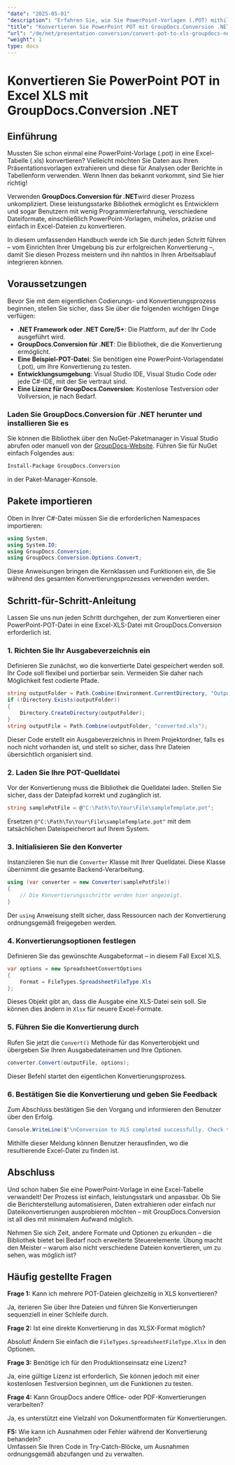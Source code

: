 ```yaml
---
"date": "2025-05-01"
"description": "Erfahren Sie, wie Sie PowerPoint-Vorlagen (.POT) mithilfe der leistungsstarken GroupDocs.Conversion-API in .NET nahtlos in Excel-Tabellen (.XLS) konvertieren."
"title": "Konvertieren Sie PowerPoint POT mit GroupDocs.Conversion .NET in Excel XLS"
"url": "/de/net/presentation-conversion/convert-pot-to-xls-groupdocs-net/"
"weight": 1
type: docs
---
```

# Konvertieren Sie PowerPoint POT in Excel XLS mit GroupDocs.Conversion .NET

## Einführung

Mussten Sie schon einmal eine PowerPoint-Vorlage (.pot) in eine Excel-Tabelle (.xls) konvertieren? Vielleicht möchten Sie Daten aus Ihren Präsentationsvorlagen extrahieren und diese für Analysen oder Berichte in Tabellenform verwenden. Wenn Ihnen das bekannt vorkommt, sind Sie hier richtig! 

Verwenden **GroupDocs.Conversion für .NET**wird dieser Prozess unkompliziert. Diese leistungsstarke Bibliothek ermöglicht es Entwicklern und sogar Benutzern mit wenig Programmiererfahrung, verschiedene Dateiformate, einschließlich PowerPoint-Vorlagen, mühelos, präzise und einfach in Excel-Dateien zu konvertieren.

In diesem umfassenden Handbuch werde ich Sie durch jeden Schritt führen – vom Einrichten Ihrer Umgebung bis zur erfolgreichen Konvertierung –, damit Sie diesen Prozess meistern und ihn nahtlos in Ihren Arbeitsablauf integrieren können.

## Voraussetzungen

Bevor Sie mit dem eigentlichen Codierungs- und Konvertierungsprozess beginnen, stellen Sie sicher, dass Sie über die folgenden wichtigen Dinge verfügen:

- **.NET Framework oder .NET Core/5+**: Die Plattform, auf der Ihr Code ausgeführt wird.
- **GroupDocs.Conversion für .NET**: Die Bibliothek, die die Konvertierung ermöglicht.
- **Eine Beispiel-POT-Datei**: Sie benötigen eine PowerPoint-Vorlagendatei (.pot), um Ihre Konvertierung zu testen.
- **Entwicklungsumgebung**: Visual Studio IDE, Visual Studio Code oder jede C#-IDE, mit der Sie vertraut sind.
- **Eine Lizenz für GroupDocs.Conversion**: Kostenlose Testversion oder Vollversion, je nach Bedarf.

### Laden Sie GroupDocs.Conversion für .NET herunter und installieren Sie es

Sie können die Bibliothek über den NuGet-Paketmanager in Visual Studio abrufen oder manuell von der [GroupDocs-Website](https://releases.groupdocs.com/conversion/net/). Führen Sie für NuGet einfach Folgendes aus:

```bash
Install-Package GroupDocs.Conversion
```

in der Paket-Manager-Konsole.

## Pakete importieren

Oben in Ihrer C#-Datei müssen Sie die erforderlichen Namespaces importieren:

```csharp
using System;
using System.IO;
using GroupDocs.Conversion;
using GroupDocs.Conversion.Options.Convert;
```

Diese Anweisungen bringen die Kernklassen und Funktionen ein, die Sie während des gesamten Konvertierungsprozesses verwenden werden.

## Schritt-für-Schritt-Anleitung

Lassen Sie uns nun jeden Schritt durchgehen, der zum Konvertieren einer PowerPoint-POT-Datei in eine Excel-XLS-Datei mit GroupDocs.Conversion erforderlich ist.

### 1. Richten Sie Ihr Ausgabeverzeichnis ein

Definieren Sie zunächst, wo die konvertierte Datei gespeichert werden soll. Ihr Code soll flexibel und portierbar sein. Vermeiden Sie daher nach Möglichkeit fest codierte Pfade.

```csharp
string outputFolder = Path.Combine(Environment.CurrentDirectory, "Output");
if (!Directory.Exists(outputFolder))
{
    Directory.CreateDirectory(outputFolder);
}
string outputFile = Path.Combine(outputFolder, "converted.xls");
```

Dieser Code erstellt ein Ausgabeverzeichnis in Ihrem Projektordner, falls es noch nicht vorhanden ist, und stellt so sicher, dass Ihre Dateien übersichtlich organisiert sind.

### 2. Laden Sie Ihre POT-Quelldatei

Vor der Konvertierung muss die Bibliothek die Quelldatei laden. Stellen Sie sicher, dass der Dateipfad korrekt und zugänglich ist.

```csharp
string samplePotFile = @"C:\Path\To\Your\File\sampleTemplate.pot";
```

Ersetzen `@"C:\Path\To\Your\File\sampleTemplate.pot"` mit dem tatsächlichen Dateispeicherort auf Ihrem System.

### 3. Initialisieren Sie den Konverter

Instanziieren Sie nun die `Converter` Klasse mit Ihrer Quelldatei. Diese Klasse übernimmt die gesamte Backend-Verarbeitung.

```csharp
using (var converter = new Converter(samplePotFile))
{
    // Die Konvertierungsschritte werden hier angezeigt.
}
```

Der `using` Anweisung stellt sicher, dass Ressourcen nach der Konvertierung ordnungsgemäß freigegeben werden.

### 4. Konvertierungsoptionen festlegen

Definieren Sie das gewünschte Ausgabeformat – in diesem Fall Excel XLS.

```csharp
var options = new SpreadsheetConvertOptions
{
    Format = FileTypes.SpreadsheetFileType.Xls
};
```

Dieses Objekt gibt an, dass die Ausgabe eine XLS-Datei sein soll. Sie können dies ändern in `Xlsx` für neuere Excel-Formate.

### 5. Führen Sie die Konvertierung durch

Rufen Sie jetzt die `Convert()` Methode für das Konverterobjekt und übergeben Sie Ihren Ausgabedateinamen und Ihre Optionen.

```csharp
converter.Convert(outputFile, options);
```

Dieser Befehl startet den eigentlichen Konvertierungsprozess.

### 6. Bestätigen Sie die Konvertierung und geben Sie Feedback

Zum Abschluss bestätigen Sie den Vorgang und informieren den Benutzer über den Erfolg.

```csharp
Console.WriteLine($"\nConversion to XLS completed successfully. Check the output in {outputFolder}");
```

Mithilfe dieser Meldung können Benutzer herausfinden, wo die resultierende Excel-Datei zu finden ist.

## Abschluss

Und schon haben Sie eine PowerPoint-Vorlage in eine Excel-Tabelle verwandelt! Der Prozess ist einfach, leistungsstark und anpassbar. Ob Sie die Berichterstellung automatisieren, Daten extrahieren oder einfach nur Dateikonvertierungen ausprobieren möchten – mit GroupDocs.Conversion ist all dies mit minimalem Aufwand möglich.

Nehmen Sie sich Zeit, andere Formate und Optionen zu erkunden – die Bibliothek bietet bei Bedarf noch erweiterte Steuerelemente. Übung macht den Meister – warum also nicht verschiedene Dateien konvertieren, um zu sehen, was möglich ist?

## Häufig gestellte Fragen

**Frage 1:** Kann ich mehrere POT-Dateien gleichzeitig in XLS konvertieren?  

Ja, iterieren Sie über Ihre Dateien und führen Sie Konvertierungen sequenziell in einer Schleife durch.

**Frage 2:** Ist eine direkte Konvertierung in das XLSX-Format möglich?  

Absolut! Ändern Sie einfach die `FileTypes.SpreadsheetFileType.Xlsx` in den Optionen.

**Frage 3:** Benötige ich für den Produktionseinsatz eine Lizenz?  

Ja, eine gültige Lizenz ist erforderlich, Sie können jedoch mit einer kostenlosen Testversion beginnen, um die Funktionen zu testen.

**Frage 4:** Kann GroupDocs andere Office- oder PDF-Konvertierungen verarbeiten?  

Ja, es unterstützt eine Vielzahl von Dokumentformaten für Konvertierungen.

**F5:** Wie kann ich Ausnahmen oder Fehler während der Konvertierung behandeln?  
Umfassen Sie Ihren Code in Try-Catch-Blöcke, um Ausnahmen ordnungsgemäß abzufangen und zu verwalten.